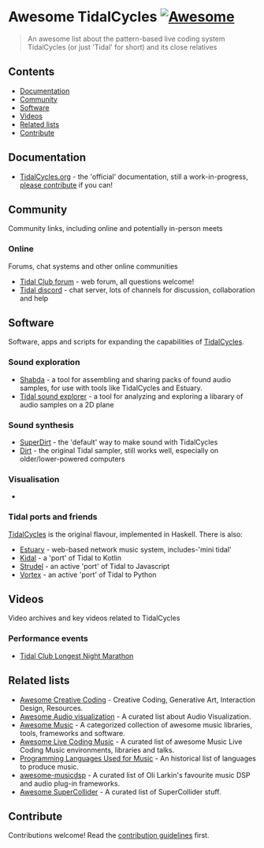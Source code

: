 # Awesome TidalCycles [![Awesome](https://awesome.re/badge.svg)](https://awesome.re)

> An awesome list about the pattern-based live coding system TidalCycles (or just 'Tidal' for short) and its close relatives


## Contents

- [Documentation](#documentation)
- [Community](#community)
- [Software](#software)
- [Videos](#videos)
- [Related lists](#related-lists)
- [Contribute](#contribute)

## Documentation

- [TidalCycles.org](https://tidalcycles.org) - the 'official' documentation, still a work-in-progress, [please contribute](https://github.com/tidalcycles/tidal-doc/) if you can!

## Community

Community links, including online and potentially in-person meets

### Online

Forums, chat systems and other online communities

- [Tidal Club forum](https://club.tidalcycles.org/) - web forum, all questions welcome!
- [Tidal discord](https://discord.com/invite/CqWhZEfNbq) - chat server, lots of channels for discussion, collaboration and help 

## Software

Software, apps and scripts for expanding the capabilities of [TidalCycles](https://tidalcycles.org).

### Sound exploration

- [Shabda](https://shabda.ndre.gr/) - a tool for assembling and sharing packs of found audio samples, for use with tools like TidalCycles and Estuary.
- [Tidal sound explorer](https://github.com/ShaiRosenblit/tidal-sound-explorer) - a tool for analyzing and exploring a libarary of audio samples on a 2D plane

### Sound synthesis

- [SuperDirt](https://github.com/musikinformatik/superdirt) - the 'default' way to make sound with TidalCycles
- [Dirt](https://github.com/tidalcycles/dirt) - the original Tidal sampler, still works well, especially on older/lower-powered computers

### Visualisation

- 

### Tidal ports and friends

[TidalCycles](https://tidalcycles.org) is the original flavour, implemented in Haskell. There is also:

- [Estuary](https://estuary.mcmaster.ca/) - web-based network music system, includes-'mini tidal'
- [Kidal](https://gitlab.com/ndr_brt/kidal) - a 'port' of Tidal to Kotlin
- [Strudel](https://strudel.tidalcycles.org) - an active 'port' of Tidal to Javascript
- [Vortex](https://github.com/tidalcycles/vortex/) - an active 'port' of Tidal to Python

## Videos

Video archives and key videos related to TidalCycles

### Performance events

- [Tidal Club Longest Night Marathon](https://youtube.com/playlist?list=PLMBIpibV-wQIrjhBgxrwXTnoFpw-PWzNp)

## Related lists

- [Awesome Creative Coding](https://github.com/terkelg/awesome-creative-coding) - Creative Coding, Generative Art, Interaction Design, Resources.
- [Awesome Audio visualization](https://github.com/willianjusten/awesome-audio-visualization) - A curated list about Audio Visualization.
- [Awesome Music](https://github.com/ciconia/awesome-music) - A categorized collection of awesome music libraries, tools, frameworks and software.
- [Awesome Live Coding Music](https://github.com/pjagielski/awesome-live-coding-music) - A curated list of awesome Music Live Coding Music environments, libraries and talks.
- [Programming Languages Used for Music](http://www.nosuch.com/plum/cgi/showlist.cgi?sort=name&concise=yes) - An historical list of languages to produce music.
- [awesome-musicdsp](https://github.com/olilarkin/awesome-musicdsp) - A curated list of Oli Larkin's favourite music DSP and audio plug-in frameworks.
- [Awesome SuperCollider](https://github.com/madskjeldgaard/awesome-supercollider) - A curated list of SuperCollider stuff.

## Contribute

Contributions welcome! Read the [contribution guidelines](contributing.md) first.
